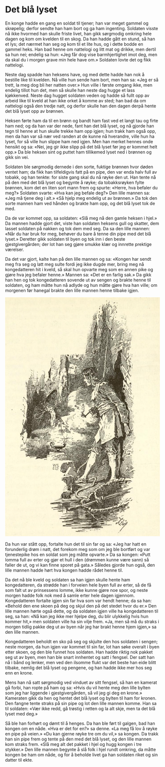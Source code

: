 # Det blå lyset

En konge hadde en gang en soldat til tjener; han var meget gammel og skrøpelig; derfor sendte han ham bort og ga ham ingenting. Soldaten visste nå ikke hvormed han skulle friste livet, han gikk sørgmodig omkring hele dagen og kom om kvelden til en skog. Da han hadde gått en stund, så han et lys; det nærmet han seg og kom til et lite hus, og i dette bodde en gammel heks. Han bad henne om nattelogi og litt mat og drikke, men dertil sa hun nei; endelig sa hun: «Jeg får dog vise barmhjertighet imot deg, men da skal du i morgen grave min hele have om.» Soldaten lovte det og fikk nattelogi.

Neste dag spadde han heksens have, og med dette hadde han nok å bestille like til kvelden. Nå ville hun sende ham bort, men han sa: «Jeg er så trett, la meg dog bli her natten over.» Hun ville i første omgang ikke, men endelig tillot hun det, men så skulle han neste dag hugge et lass kjøkkenved. Neste dag hugget soldaten veden og hadde så fullt opp av arbeid like til kveld at han ikke orket å komme av sted; han bad da om nattelogi også den tredje natt, og derfor skulle han den dagen derpå hente det blå lyset opp av brønnen.

Heksen førte ham da til en brønn og bandt ham fast ved et langt tau og firte ham ned; og da han var der nede, fant han det blå lyset, og nå gjorde han tegn til henne at hun skulle trekke ham opp igjen; hun trakk ham også opp, men da han var så nær ved randen at de kunne nå hverandre, ville hun ha lyset, for så ville hun slippe ham ned igjen. Men han merket hennes onde hensikt og sa: «Nei, jeg gir ikke slipp på det blå lyset før jeg er kommet helt opp.» Da ble heksen sint og puttet ham tillikemed lyset ned i brønnen og gikk sin vei.

Soldaten ble sørgmodig dernede i den sorte, fuktige brønnen hvor døden ventet ham; da fikk han tilfeldigvis fatt på en pipe, den var enda halv full av tobakk, og han tenkte: for siste gang skal du nå røyke den ut. Han tente nå på den med det blå lyset og begynte å røyke; da tobakksrøyken fylte brønnen, kom det en liten sort mann frem og spurte: «Herre, hva befaler du meg?» Soldaten svarte: «Hva kan jeg befale deg?» Den lille mannen sa: «Jeg må tjene deg i alt.» «Så hjelp meg endelig ut av brønnen.» Da tok den sorte mannen ham ved hånden og brakte ham opp, og det blå lyset tok de med.

Da de var kommet opp, sa soldaten: «Slå meg nå den gamle heksen i hjel.» Da mannen hadde gjort det, viste han soldaten heksens gull og skatter, dem lasset soldaten på nakken og tok dem med seg. Da sa den lille mannen: «Når du har bruk for meg, behøver du bare å tenne din pipe med det blå lyset.» Deretter gikk soldaten til byen og tok inn i den beste gjestgivergården; der lot han seg gjøre smukke klær og innrette prektige værelser.

Da det var gjort, kalte han på den lille mannen og sa: «Kongen har sendt meg fra seg og latt meg sulte fordi jeg ikke dugde mer, bring meg nå kongedatteren hit i kveld, så skal hun opvarte meg som en annen pike og gjøre hva jeg befaler henne.» Mannen sa: «Det er en farlig sak.» Da gikk han hen og tok kongedatteren sovende ut av sengen og brakte henne til soldaten, og ham måtte hun nå adlyde og hun måtte gjøre hva han ville; om morgenen før hanegal brakte den lille mannen henne tilbake igjen.

![Trollmann i hule](./blaa_trollmann.png)

Da hun var stått opp, fortalte hun det til sin far og sa: «Jeg har hatt en forunderlig drøm i natt, det forekom meg som om jeg ble bortført og var tjenestepike hos en soldat som jeg måtte opvarte.» Da sa kongen: «Putt lomma full av erter og gjør et hull i den (drømmen kunne være sann) så faller de ut, og vi kan finne sporet på gata.» Således gjorde hun også, den lille mannen hadde hørt hva kongen hadde rådet henne til.

Da det nå ble kveld og soldaten sa han igjen skulle hente ham kongedatteren, da strødde han i forveien hele byen full av erter, så de få som falt ut av prinsessens lomme, ikke kunne gjøre noe spor, og neste morgen hadde folk nok med å samle erter hele dagen igjennom. Kongedatteren fortalte igjen sin far hva som var hendt henne; da sa han: «Behold den ene skoen på deg og skjul den på det stedet hvor du er.» Den lille mannen hørte også dette, og da soldaten igjen ville ha kongedatteren til seg, sa han: «Nå kan jeg ikke mer hjelpe deg, du blir ulykkelig hvis hun kommer hit,» men soldaten ville ha sin vilje frem. «Ja, men så må du straks i morgen tidlig pakke deg ut av byen når jeg har brakt henne hjem igjen,» sa den lille mannen.

Kongedatteren beholdt en sko på seg og skjulte den hos soldaten i sengen; neste morgen, da hun igjen var kommet til sin far, lot han søke overalt i byen etter skoen, og den ble funnet hos soldaten. Han hadde riktig nok pakket seg ut av byen, men han ble snart innhentet og satt i fengsel. Der satt han nå i bånd og lenker, men ved den ilsomme flukt var det beste han eide blitt tilbake, nemlig det blå lyset og pengene, og han hadde ikke mer hos seg enn en krone.

Mens han nå satt sørgmodig ved vinduet av sitt fengsel, så han en kamerat gå forbi, han ropte på ham og sa: «Hvis du vil hente meg den lille bylten som jeg har liggende i gjestgivergården, så vil jeg gi deg en krone.» Kameraten gikk da hen og hentet det blå lyset og bylten til ham for kronen. Den fangne tente straks på sin pipe og lot den lille mannen komme. Han sa til soldaten: «Vær ikke redd, gå trøstig i retten og la alt skje, men ta det blå lyset med deg.»

Så ble han forhørt og dømt til å henges. Da han ble ført til galgen, bad han kongen om en nåde. «Hva er det for en?» sa denne. «La meg få lov å røyke en pipe på veien.» «Du kan gjerne røyke tre om du vil,» sa kongen. Da trakk han sin pipe frem og tente på den med det blå lyset, og den lille mannen kom straks frem. «Slå meg alt det pakket i hjel og hugg kongen i tre stykker.» Den lille mannen begynte å slå folk i hjel rundt omkring, da måtte kongen be ham om nåde, og for å beholde livet ga han soldaten riket og sin datter til ekte.
